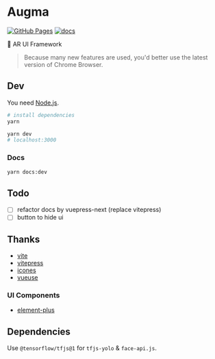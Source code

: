# Augma

[![GitHub Pages](https://github.com/YunYouJun/augma/workflows/demo/badge.svg)](https://augma.elpsy.cn/)
[![docs](https://github.com/YunYouJun/augma/workflows/docs/badge.svg)](https://docs.augma.elpsy.cn)

<!-- [![GitHub Pages](https://github.com/SAO-UI/augma/workflows/docs/badge.svg)](https://sao-ui.github.io/augma/) -->

🎨 AR UI Framework

> Because many new features are used, you'd better use the latest version of Chrome Browser.

## Dev

You need [Node.js](https://nodejs.org/en/).

```bash
# install dependencies
yarn
```

```bash
yarn dev
# localhost:3000
```

### Docs

```bash
yarn docs:dev
```

## Todo

- [ ] refactor docs by vuepress-next (replace vitepress)
- [ ] button to hide ui

## Thanks

- [vite](https://github.com/vitejs/vite)
- [vitepress](https://github.com/vuejs/vitepress)
- [icones](https://icones.js.org/)
- [vueuse](https://github.com/vueuse/vueuse)

### UI Components

- [element-plus](https://github.com/element-plus/element-plus)

## Dependencies

Use `@tensorflow/tfjs@1` for `tfjs-yolo` & `face-api.js`.
